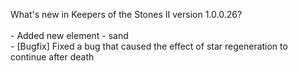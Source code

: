 What's new in Keepers of the Stones II version 1.0.0.26?<br />
<br />- Added new element - sand
<br />- [Bugfix] Fixed a bug that caused the effect of star regeneration to continue after death